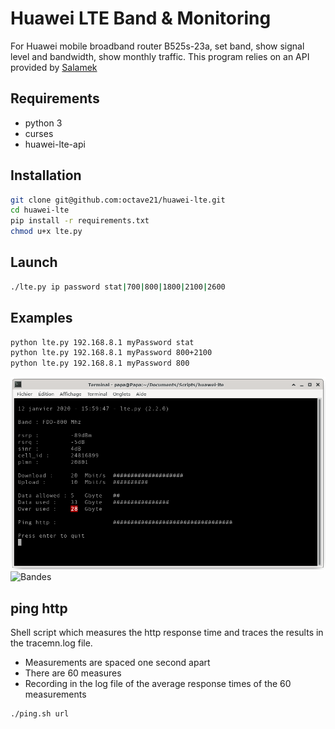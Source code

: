 # Huawei LTE Band & Monitoring

For Huawei mobile broadband router B525s-23a, set band, show signal level and bandwidth, show monthly traffic. 
This program relies on an API provided by [Salamek](https://github.com/Salamek/huawei-lte-api)

## Requirements
* python 3
* curses
* huawei-lte-api

## Installation
```sh
git clone git@github.com:octave21/huawei-lte.git
cd huawei-lte
pip install -r requirements.txt
chmod u+x lte.py
```

## Launch
```sh
./lte.py ip password stat|700|800|1800|2100|2600
```

## Examples
```sh
python lte.py 192.168.8.1 myPassword stat
python lte.py 192.168.8.1 myPassword 800+2100
python lte.py 192.168.8.1 myPassword 800
```
![lte](/lte.png)
![Bandes](/tableau_bandes-frequences-mobiles.png)

## ping http
Shell script which measures the http response time and traces the results in the tracemn.log file.
* Measurements are spaced one second apart
* There are 60 measures
* Recording in the log file of the average response times of the 60 measurements
```sh
./ping.sh url
```
